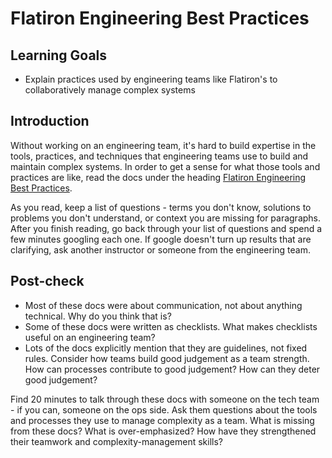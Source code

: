 # Flatiron Engineering Best Practices

## Learning Goals

- Explain practices used by engineering teams like Flatiron's to collaboratively manage complex systems

## Introduction

Without working on an engineering team, it's hard to build expertise in the tools, practices, and techniques that engineering teams use to build and maintain complex systems. In order to get a sense for what those tools and practices are like, read the docs under the heading [Flatiron Engineering Best Practices](https://docs.learn.co/team-processes/best-practices/).

As you read, keep a list of questions - terms you don't know, solutions to problems you don't understand, or context you are missing for paragraphs. After you finish reading, go back through your list of questions and spend a few minutes googling each one. If google doesn't turn up results that are clarifying, ask another instructor or someone from the engineering team.

## Post-check

- Most of these docs were about communication, not about anything technical. Why do you think that is?
- Some of these docs were written as checklists. What makes checklists useful on an engineering team?
- Lots of the docs explicitly mention that they are guidelines, not fixed rules. Consider how teams build good judgement as a team strength. How can processes contribute to good judgement? How can they deter good judgement?

Find 20 minutes to talk through these docs with someone on the tech team - if you can, someone on the ops side. Ask them questions about the tools and processes they use to manage complexity as a team. What is missing from these docs? What is over-emphasized? How have they strengthened their teamwork and complexity-management skills?
